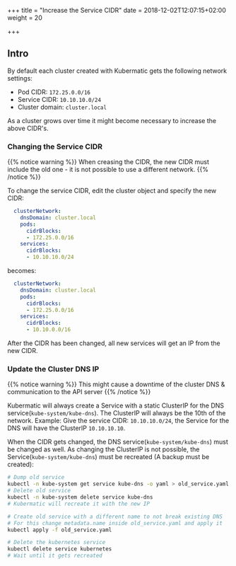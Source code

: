 +++
title = "Increase the Service CIDR"
date = 2018-12-02T12:07:15+02:00
weight = 20

+++

## Intro

By default each cluster created with Kubermatic gets the following network settings:

- Pod CIDR: `172.25.0.0/16`
- Service CIDR: `10.10.10.0/24`
- Cluster domain: `cluster.local`

As a cluster grows over time it might become necessary to increase the above CIDR's.

### Changing the Service CIDR

{{% notice warning %}}
When creasing the CIDR, the new CIDR must include the old one - it is not possible to use a different network.
{{% /notice %}}

To change the service CIDR, edit the cluster object and specify the new CIDR:

```yaml
  clusterNetwork:
    dnsDomain: cluster.local
    pods:
      cidrBlocks:
      - 172.25.0.0/16
    services:
      cidrBlocks:
      - 10.10.10.0/24
```

becomes:

```yaml
  clusterNetwork:
    dnsDomain: cluster.local
    pods:
      cidrBlocks:
      - 172.25.0.0/16
    services:
      cidrBlocks:
      - 10.10.0.0/16
```

After the CIDR has been changed, all new services will get an IP from the new CIDR.

### Update the Cluster DNS IP

{{% notice warning %}}
This might cause a downtime of the cluster DNS & communication to the API server
{{% /notice %}}

Kubermatic will always create a Service with a static ClusterIP for the DNS service(`kube-system/kube-dns`).
The ClusterIP will always be the 10th of the network.
Example: Give the service CIDR: `10.10.10.0/24`, the Service for the DNS will have the ClusterIP `10.10.10.10`.

When the CIDR gets changed, the DNS service(`kube-system/kube-dns`) must be changed as well.
As changing the ClusterIP is not possible, the Service(`kube-system/kube-dns`) must be recreated (A backup must be created):

```bash
# Dump old service
kubectl -n kube-system get service kube-dns -o yaml > old_service.yaml
# Delete old service
kubectl -n kube-system delete service kube-dns
# Kubermatic will recreate it with the new IP

# Create old service with a different name to not break existing DNS
# For this change metadata.name inside old_service.yaml and apply it
kubectl apply -f old_service.yaml

# Delete the kubernetes service
kubectl delete service kubernetes
# Wait until it gets recreated
```
